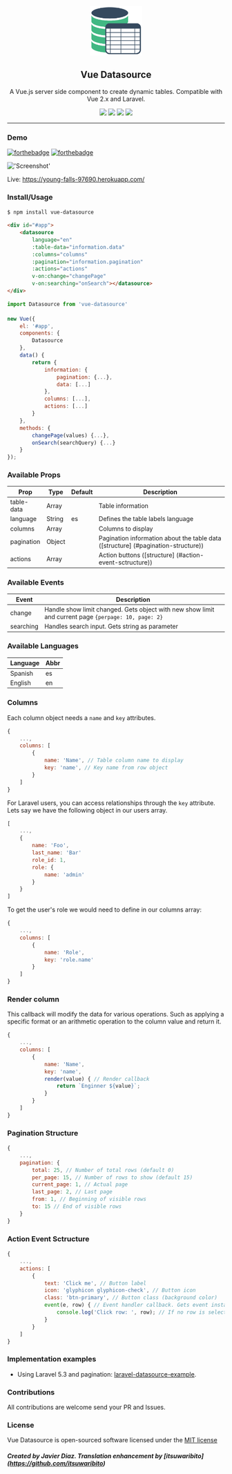<p align="center">
    <a href="https://github.com/coderdiaz/vue-datasource">
        <img src="logotype.png" width="120">
    </a>
    <h2 align="center">Vue Datasource</h2>
</p>

<p align="center">
    A Vue.js server side component to create dynamic tables. Compatible with Vue 2.x and Laravel.
</p>

<p align="center">
    <a href="https://github.com/coderdiaz/vue-datasource/blob/master/LICENSE"><img src="https://img.shields.io/badge/license-MIT-blue.svg?style=flat-square"></a>
    <a href="https://github.com/coderdiaz/vue-datasource/stargazers"><img src="https://img.shields.io/github/stars/coderdiaz/vue-datasource.svg?style=flat-square"></a>
    <a href="http://npmjs.com/package/vue-datasource"><img src="https://img.shields.io/npm/dm/vue-datasource.svg?style=flat-square"></a>
    <a href="http://npmjs.com/package/vue-datasource"><img src="https://img.shields.io/npm/v/vue-datasource.svg?style=flat-square"></a>
</p>

---

### Demo

[![forthebadge](http://forthebadge.com/images/badges/built-with-love.svg)](http://forthebadge.com) 
[![forthebadge](http://forthebadge.com/images/badges/built-by-developers.svg)](http://forthebadge.com)

!['Screenshot'](https://raw.githubusercontent.com/coderdiaz/vue-datasource/master/screenshot.png)

Live: https://young-falls-97690.herokuapp.com/


### Install/Usage
```
$ npm install vue-datasource
```

```html
<div id="#app">
    <datasource
        language="en"
        :table-data="information.data"
        :columns="columns"
        :pagination="information.pagination"
        :actions="actions"
        v-on:change="changePage"
        v-on:searching="onSearch"></datasource>
</div>
```

```javascript
import Datasource from 'vue-datasource'

new Vue({
    el: '#app',
    components: {
        Datasource
    },
    data() {
        return {
            information: {
                pagination: {...},
                data: [...]
            },
            columns: [...],
            actions: [...]
        }
    },
    methods: {
        changePage(values) {...},
        onSearch(searchQuery) {...}
    }
});
```

### Available Props
| Prop        | Type    | Default | Description                                                 |
|-------------|---------|---------|-------------------------------------------------------------|
| table-data  | Array   |         | Table information                                           |
| language    | String  | es      | Defines the table labels language                           |
| columns     | Array   |         | Columns to display                                          |
| pagination  | Object  |         | Pagination information about the table data ([structure] (#pagination-structure))   |
| actions     | Array   |         | Action buttons ([structure] (#action-event-sctructure))                   |

### Available Events
| Event       | Description                                                                                         |
|-------------|-----------------------------------------------------------------------------------------------------|
| change      | Handle show limit changed. Gets object with new show limit and current page `{perpage: 10, page: 2}`|
| searching   | Handles search input. Gets string as parameter                                                      |

### Available Languages
| Language    | Abbr  |
|-------------|-------|
| Spanish     | es    |
| English     | en    |

### Columns
Each column object needs a `name` and `key` attributes.
```javascript
{ 
    ...,
    columns: [
        {
            name: 'Name', // Table column name to display
            key: 'name', // Key name from row object
        }
    ]
}
```

For Laravel users, you can access relationships through the `key` attribute. Lets say we have the following object in our users array.

```javascript
[
    ...,
    {
        name: 'Foo',
        last_name: 'Bar'
        role_id: 1,
        role: {
            name: 'admin'
        }
    }
]
```

To get the user's role we would need to define in our columns array:
```javascript
{ 
    ...,
    columns: [
        {
            name: 'Role',
            key: 'role.name'
        }
    ]
}
```


### Render column
This callback will modify the data for various operations. Such as applying a specific format or an arithmetic operation to the column value and return it.
```javascript
{ 
    ...,
    columns: [
        {
            name: 'Name',
            key: 'name',
            render(value) { // Render callback
                return `Enginner ${value}`;
            }
        }
    ]
}
```

### Pagination Structure
```javascript
{
    ...,
    pagination: {
        total: 25, // Number of total rows (default 0)
        per_page: 15, // Number of rows to show (default 15)
        current_page: 1, // Actual page
        last_page: 2, // Last page
        from: 1, // Beginning of visible rows
        to: 15 // End of visible rows
    }
}
``` 

### Action Event Sctructure
```javascript
{
    ...,
    actions: [
        {
            text: 'Click me', // Button label
            icon: 'glyphicon glyphicon-check', // Button icon
            class: 'btn-primary', // Button class (background color)
            event(e, row) { // Event handler callback. Gets event instace and selected row
                console.log('Click row: ', row); // If no row is selected, row will be NULL
            }
        }
    ]
}
```

### Implementation examples
- Using Laravel 5.3 and pagination: [laravel-datasource-example](https://github.com/coderdiaz/laravel-datasource-example).


### Contributions 
All contributions are welcome send your PR and Issues.

### License
Vue Datasource is open-sourced software licensed under the [MIT license](https://raw.githubusercontent.com/coderdiaz/vue-datasource/master/LICENSE)

##### Created by Javier Diaz. Translation enhancement by [itsuwaribito] (https://github.com/itsuwaribito)
